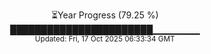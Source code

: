 <p align="center">
⏳Year Progress (79.25 %) <br>
███████████████████████▁▁▁▁▁▁▁ <br>
<sub>Updated: Fri, 17 Oct 2025 06:33:34 GMT</sub>
</p>

